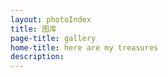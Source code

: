 ```yaml
---
layout: photoIndex
title: 图库
page-title: gallery
home-title: here are my treasures
description:
---
```

